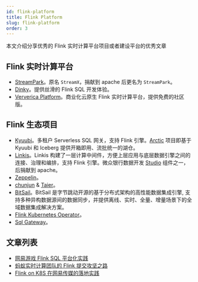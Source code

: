 ```yaml
---
id: flink-platform
title: Flink Platform
slug: flink-platform
order: 3
---
```


本文介绍分享优秀的 Flink 实时计算平台项目或者建设平台的优秀文章

## Flink 实时计算平台

- [StreamPark](https://streampark.apache.org/)。原名 `StreamX`，捐献到 apache 后更名为 `StreamPark`。
- [Dinky](http://www.dlink.top/)。提供丝滑的 Flink SQL 开发体验。
- [Ververica Platform](https://docs.ververica.com/)。商业化云原生 Flink 实时计算平台，提供免费的社区版。

## Flink 生态项目

- [Kyuubi](https://kyuubi.apache.org/)。多租户 Serverless SQL 网关，支持 Flink 引擎。[Arctic](https://arctic.netease.com/ch/) 项目即基于 Kyuubi 和 Iceberg 提供开箱即用、流批统一的湖仓。
- [Linkis](https://linkis.apache.org/)。Linkis 构建了一层计算中间件，方便上层应用与底层数据引擎之间的连接、治理和编排，支持 Flink 引擎。微众银行数据开发 [Studio](https://github.com/WeBankFinTech/DataSphereStudio) 组件之一，后捐献到 apache。
- [Zeppelin](https://zeppelin.apache.org/)。
- [chunjun](https://github.com/DTStack/chunjun) & [Taier](https://github.com/DTStack/Taier)。
- [BitSail](https://github.com/bytedance/bitsail)。BitSail 是字节跳动开源的基于分布式架构的高性能数据集成引擎, 支持多种异构数据源间的数据同步，并提供离线、实时、全量、增量场景下的全域数据集成解决方案。
- [Flink Kubernetes Operator](https://nightlies.apache.org/flink/flink-kubernetes-operator-docs-stable/)。
- [Sql Gateway](https://nightlies.apache.org/flink/flink-docs-release-1.17/docs/dev/table/sql-gateway/overview/)。

## 文章列表

- [网易游戏 Flink SQL 平台化实践](https://zhuanlan.zhihu.com/p/543906111)
- [蚂蚁实时计算团队的 Flink 提交攻坚之路](https://zhuanlan.zhihu.com/p/599654535)
- [Flink on K8S 在网易传媒的落地实践](https://mp.weixin.qq.com/s/nbKz1aAZChTPGFMp80ERNA)
